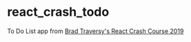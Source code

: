 # react_crash_todo

To Do List app from [Brad Traversy's React Crash Course 2019](https://www.youtube.com/watch?v=sBws8MSXN7A)
